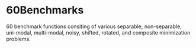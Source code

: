 # 60Benchmarks
60 benchmark functions consiting of various separable, non-separable, uni-modal, multi-modal, noisy, shifted, rotated, and composite minimization problems.
